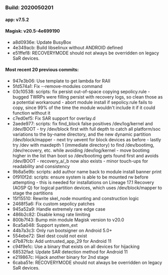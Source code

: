 ### Build: 2020050201
#### app: v7.5.2
#### Magisk: v20.5-4e699190

- a8d0936e: Update BusyBox
- 4e349acb: Build libselinux without ANDROID defined
- e51ffef8: RECOVERYMODE should not always be overridden on legacy SaR devices.

#### Most recent 20 previous commits:

- 947e3b06: Use template to get lambda for RAII
- 5fd574a1: Fix --remove-modules command
- 03c10538: scripts: fix persist out-of-space copying sepolicy.rule - bugged TWRPs were filling persist with recovery logs, so clean those as a potential workaround - abort module install if sepolicy.rule fails to copy, since 99% of the time the module wouldn't include it if it could function without it
- c7ed0ef5: Fix SAR support for overlay.d
- 2aede977: scripts: fix find_block false positives /dev/log/kernel and /dev/BOOT - try /dev/block first with full depth to catch all platform/soc variations to the by-name directory, and the new dynamic partition /dev/block/mapper - next try uevent for block devices as before - lastly try /dev with maxdepth 1 (immediate directory) to find /dev/bootimg, /dev/recovery, etc. while avoiding /dev/log/kernel - move bootimg higher in the list than boot so /dev/bootimg gets found first and avoids /dev/BOOT - recovery_a/_b now also exists - minor touch-ups for readability and consistency
- 9b8a5e9b: scripts: add author name back to module install banner print
- 0f910f2d: scripts: ensure system is able to be mounted rw before attempting - this is needed for installations on Lineage 17.1 Recovery (AOSP Q) for logical partition devices, which uses /dev/block/mapper to stage the partitions
- 15f15510: Rewrite skel_node mounting and construction logic
- 2468f5a6: Fix custom sepolicy patches
- 945a52a9: Handle extremely rare edge case
- 486b2c82: Disable kmsg rate limiting
- 800b7f43: Bump min module Magisk version to v20.0
- 8ca5a048: Support system_ext
- 44b7a3c3: Only run bootsigner on Android 5.0+
- 554ebe72: Skel dest could not exist
- d7b87fcb: Add untrusted_app_29 for Android 11
- c94f9e1c: Use a binary that exists on all devices for hijacking
- 68532fad: Update SAR detection method for Android 11
- e219867c: Hijack another binary for 2nd stage
- 6caba51e: RECOVERYMODE should not always be overridden on legacy SaR devices.
